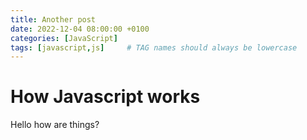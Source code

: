 ```yaml
---
title: Another post
date: 2022-12-04 08:00:00 +0100
categories: [JavaScript]
tags: [javascript,js]     # TAG names should always be lowercase
---
```


# How Javascript works

Hello how are things?

